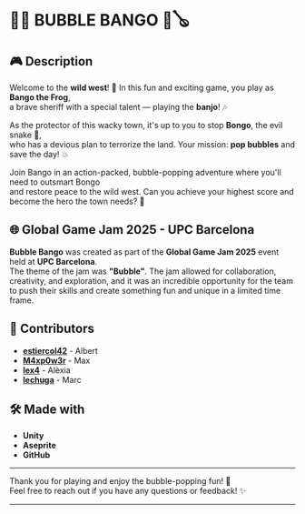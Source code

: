 # 🐸🫧 **BUBBLE BANGO** 🫧🪕

## 🎮 **Description**

Welcome to the **wild west**! 🤠 In this fun and exciting game, you play as **Bango the Frog**,  
a brave sheriff with a special talent — playing the **banjo**! 🎶

As the protector of this wacky town, it's up to you to stop **Bongo**, the evil snake 🐍,  
who has a devious plan to terrorize the land. Your mission: **pop bubbles** and save the day! 💥

Join Bango in an action-packed, bubble-popping adventure where you'll need to outsmart Bongo  
and restore peace to the wild west. Can you achieve your highest score and become the hero the town needs? 🌟

## 🌐 **Global Game Jam 2025 - UPC Barcelona**  

**Bubble Bango** was created as part of the **Global Game Jam 2025** event held at **UPC Barcelona**.  
The theme of the jam was **"Bubble"**. The jam allowed for collaboration, creativity, and exploration, and it was an incredible opportunity for the team to push their skills and create something fun and unique in a limited time frame.  

## 👥 **Contributors**

- **[estiercol42](https://github.com/albpb)** - Albert
- **[M4xp0w3r](https://github.com/M4xp0w3rg4m3s)** - Max
- **[lex4](https://github.com/alexia-cpu)** - Alèxia
- **[lechuga](https://github.com/fibmixx)** - Marc

## 🛠️ **Made with**

- **Unity**
- **Aseprite**
- **GitHub**

---

Thank you for playing and enjoy the bubble-popping fun! 🎉  
Feel free to reach out if you have any questions or feedback! ✨

---
